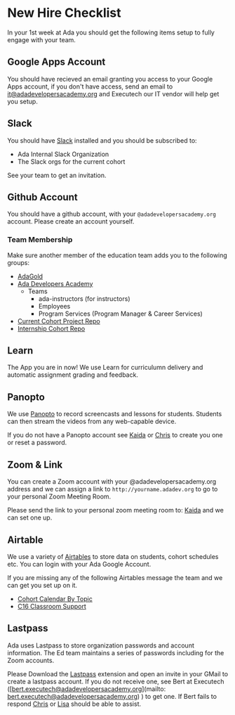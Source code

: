 # New Hire Checklist

In your 1st week at Ada you should get the following items setup to fully engage with your team.

## Google Apps Account

You should have recieved an email granting you access to your Google Apps account, if you don't have access, send an email to [it@adadevelopersacademy.org](mailto:it@adadevelopersacademy.org) and Executech our IT vendor will help get you setup.

## Slack

You should have [Slack](https://slack.com) installed and you should be subscribed to:

* Ada Internal Slack Organization
* The Slack orgs for the current cohort

See your team to get an invitation.

## Github Account

You should have a github account, with your `@adadevelopersacademy.org` account.  Please create an account yourself.

### Team Membership

Make sure another member of the education team adds you to the following groups:

- [AdaGold](https://github.com/orgs/AdaGold)
- [Ada Developers Academy](https://github.com/Ada-Developers-Academy/)
    - Teams
        - ada-instructors (for instructors)
        - Employees
        - Program Services (Program Manager & Career Services)
- [Current Cohort Project Repo](https://github.com/Ada-C16)
- [Internship Cohort Repo](https://github.com/ada-c16)

## Learn

The App you are in now!  We use Learn for curriculumn delivery and automatic assignment grading and feedback.

## Panopto

We use [Panopto](https://adaacademy.hosted.panopto.com/Panopto/Pages/Home.aspx) to record screencasts and lessons for students.  Students can then stream the videos from any web-capable device.

If you do not have a Panopto account see [Kaida](mailto:kaida@adadev.org) or [Chris](mailto:chris.adadev.org) to create you one or reset a password.

## Zoom & Link

You can create a Zoom account with your @adadevelopersacademy.org address and we can assign a link to `http://yourname.adadev.org` to go to your personal Zoom Meeting Room.  

Please send the link to your personal zoom meeting room to:  [Kaida](mailto:kaida@adadev.org) and we can set one up.

## Airtable

We use a variety of [Airtables](https://airtable.com) to store data on students, cohort schedules etc.  You can login with your Ada Google Account.  

If you are missing any of the following Airtables message the team and we can get you set up on it.

- [Cohort Calendar By Topic](https://airtable.com/tbl30CW9EPobvMXRw/viw9IVtTBo9jxE9yd)
- [C16 Classroom Support](https://airtable.com/tblJ44pwutYNR9ICN/viwwmPEFvyRF39JiT?blocks=hide)

## Lastpass

Ada uses Lastpass to store organization passwords and account information.  The Ed team maintains a series of passwords including for the Zoom accounts.

Please Download the [Lastpass](https://www.lastpass.com) extension and open an invite in your GMail to create a lastpass account.  If you do not receive one, see Bert at Executech ([bert.executech@adadevelopersacademy.org](mailto: bert.executech@adadevelopersacademy.org) ) to get one.  If Bert fails to respond [Chris](mailto:chris@adadev.org) or [Lisa](mailto:lisa@adadev.org) should be able to assist. 
